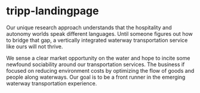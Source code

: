 # tripp-landingpage

Our unique research approach understands that the hospitality and autonomy worlds speak different languages. Until someone figures out how to bridge that gap, a vertically integrated waterway transportation service like ours will not thrive. 

We sense a clear market opportunity on the water and hope to incite some newfound sociability around our transportation services.  The business if focused on reducing environment costs by optimizing the flow of goods and people along waterways. Our goal is to be a front runner in the emerging waterway transportation experience.
